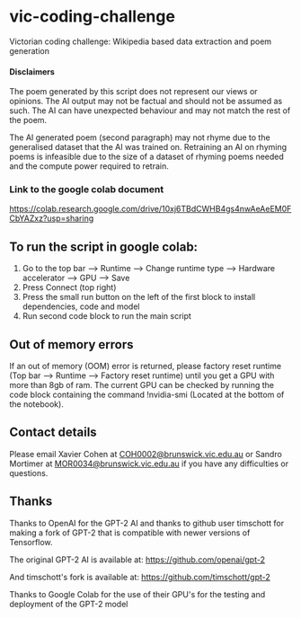 # vic-coding-challenge
Victorian coding challenge: Wikipedia based data extraction and poem generation

#### Disclaimers
The poem generated by this script does not represent our views or opinions. The AI output may not be factual and should not be assumed as such. The AI can have unexpected behaviour and may not match the rest of the poem.

The AI generated poem (second paragraph) may not rhyme due to the generalised dataset that the AI was trained on. Retraining an AI on rhyming poems is infeasible due to the size of a dataset of rhyming poems needed and the compute power required to retrain.

### Link to the google colab document
https://colab.research.google.com/drive/10xj6TBdCWHB4gs4nwAeAeEM0FCbYAZxz?usp=sharing

## To run the script in google colab:
1. Go to the top bar --> Runtime --> Change runtime type --> Hardware accelerator --> GPU --> Save
2. Press Connect (top right)
3. Press the small run button on the left of the first block to install dependencies, code and model  
4. Run second code block to run the main script

## Out of memory errors
If an out of memory (OOM) error is returned, please factory reset runtime (Top bar --> Runtime --> Factory reset runtime) until you get a GPU with more than 8gb of ram. The current GPU can be checked by running the code block containing the command !nvidia-smi (Located at the bottom of the notebook).

## Contact details
Please email Xavier Cohen at COH0002@brunswick.vic.edu.au or Sandro Mortimer at MOR0034@brunswick.vic.edu.au if you have any difficulties or questions.

## Thanks
Thanks to OpenAI for the GPT-2 AI and thanks to github user timschott for making a fork of GPT-2 that is compatible with newer versions of Tensorflow.

The original GPT-2 AI is available at: https://github.com/openai/gpt-2

And timschott's fork is available at: https://github.com/timschott/gpt-2

Thanks to Google Colab for the use of their GPU's for the testing and deployment of the GPT-2 model
